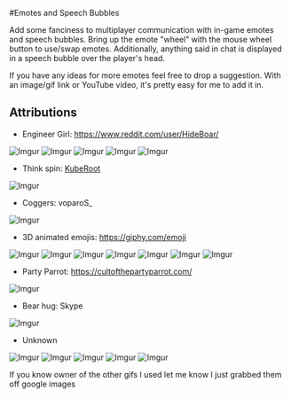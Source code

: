 #Emotes and Speech Bubbles

Add some fanciness to multiplayer communication with in-game emotes and speech bubbles. Bring up the emote "wheel" with the mouse wheel button to use/swap emotes. Additionally, anything said in chat is displayed in a speech bubble over the player's head. 

If you have any ideas for more emotes feel free to drop a suggestion. With an image/gif link or YouTube video, it's pretty easy for me to add it in.

## Attributions
- Engineer Girl: https://www.reddit.com/user/HideBoar/

![Imgur](https://i.imgur.com/z5wiI1i.gif) ![Imgur](https://i.imgur.com/0uOLeN5.gif) ![Imgur](https://i.imgur.com/JLTybqa.gif) ![Imgur](https://i.imgur.com/dsGSgJb.gif) ![Imgur](https://i.imgur.com/z7i64F8.gif)

- Think spin: [KubeRoot](https://github.com/KubeRoot)

![Imgur](https://i.imgur.com/vi6f8eK.gif)

- Coggers: voparoS_

![Imgur](https://i.imgur.com/8titZh2.gif)

- 3D animated emojis: https://giphy.com/emoji

![Imgur](https://i.imgur.com/8PZuucp.gif) ![Imgur](https://i.imgur.com/Rm5EE7L.gif) ![Imgur](https://i.imgur.com/6OzM5gA.gif) ![Imgur](https://i.imgur.com/1vs6RXZ.gif) ![Imgur](https://i.imgur.com/yvF8YpP.gif) ![Imgur](https://i.imgur.com/hPsFrDL.gif) ![Imgur](https://i.imgur.com/eYaSXwc.gif)

- Party Parrot: https://cultofthepartyparrot.com/

![Imgur](https://i.imgur.com/IntiUKI.gif)

- Bear hug: Skype

![Imgur](https://i.imgur.com/MaINRvO.gif)

- Unknown

![Imgur](https://i.imgur.com/yc82Ejy.gif) ![Imgur](https://i.imgur.com/fmXTPv5.gif) ![Imgur](https://i.imgur.com/a5UfySO.gif) ![Imgur](https://i.imgur.com/k9upOfW.gif) ![Imgur](https://i.imgur.com/xmyGfuY.gif)

If you know owner of the other gifs I used let me know I just grabbed them off google images
